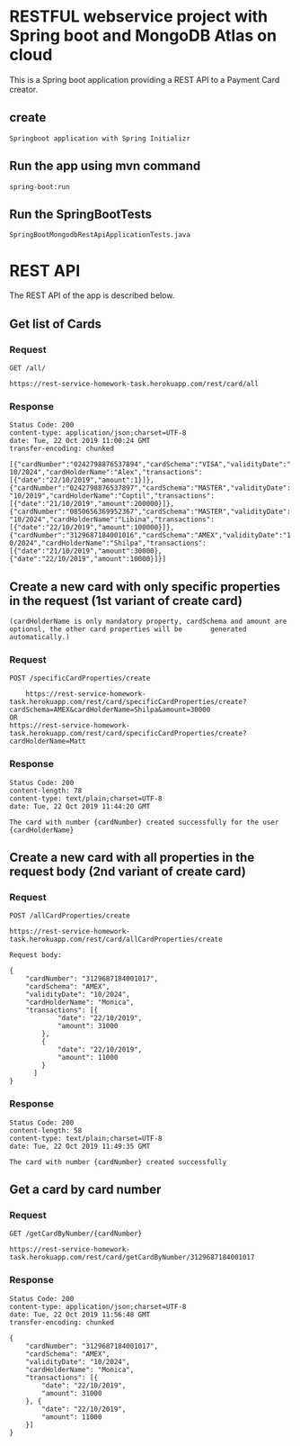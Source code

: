 # RESTFUL webservice project with Spring boot and MongoDB Atlas on cloud 

This is a Spring boot  application providing a REST
API to a Payment Card creator.

## create

    Springboot application with Spring Initializr

## Run the app using mvn command

    spring-boot:run

## Run the SpringBootTests

    SpringBootMongodbRestApiApplicationTests.java

# REST API

The REST API of the app is described below.

## Get list of Cards

### Request

`GET /all/`

    https://rest-service-homework-task.herokuapp.com/rest/card/all

### Response

    Status Code: 200
    content-type: application/json;charset=UTF-8
    date: Tue, 22 Oct 2019 11:00:24 GMT
    transfer-encoding: chunked
    
`[{"cardNumber":"0242798876537894","cardSchema":"VISA","validityDate":"10/2024","cardHolderName":"Alex","transactions":[{"date":"22/10/2019","amount":1}]},{"cardNumber":"0242798876537897","cardSchema":"MASTER","validityDate":"10/2019","cardHolderName":"Coptil","transactions":[{"date":"21/10/2019","amount":200000}]},{"cardNumber":"0850656369952367","cardSchema":"MASTER","validityDate":"10/2024","cardHolderName":"Libina","transactions":[{"date":"22/10/2019","amount":100000}]},{"cardNumber":"3129687184001016","cardSchema":"AMEX","validityDate":"10/2024","cardHolderName":"Shilpa","transactions":[{"date":"21/10/2019","amount":30000},{"date":"22/10/2019","amount":10000}]}]`

## Create a new card with only specific properties in the request (1st variant of create card)
    (cardHolderName is only mandatory property, cardSchema and amount are optionsl, the other card properties will be   	generated automatically.)

### Request

`POST /specificCardProperties/create`

        https://rest-service-homework-task.herokuapp.com/rest/card/specificCardProperties/create?cardSchema=AMEX&cardHolderName=Shilpa&amount=30000
	OR
	https://rest-service-homework-task.herokuapp.com/rest/card/specificCardProperties/create?cardHolderName=Matt     

### Response

    Status Code: 200
    content-length: 78
    content-type: text/plain;charset=UTF-8
    date: Tue, 22 Oct 2019 11:44:20 GMT

`The card with number {cardNumber} created successfully for the user {cardHolderName}`

## Create a new card with all properties in the request body (2nd variant of create card)

### Request

`POST /allCardProperties/create`

    https://rest-service-homework-task.herokuapp.com/rest/card/allCardProperties/create
	
    Request body:
	
    {
		"cardNumber": "3129687184001017",
		"cardSchema": "AMEX",
		"validityDate": "10/2024",
		"cardHolderName": "Monica",
		"transactions": [{
				"date": "22/10/2019",
				"amount": 31000
			},
			{
				"date": "22/10/2019",
				"amount": 11000
			}
		  ]
	}


### Response

    Status Code: 200
    content-length: 58
    content-type: text/plain;charset=UTF-8
    date: Tue, 22 Oct 2019 11:49:35 GMT

`The card with number {cardNumber} created successfully`


## Get a card by card number

### Request

`GET /getCardByNumber/{cardNumber}`

    https://rest-service-homework-task.herokuapp.com/rest/card/getCardByNumber/3129687184001017

### Response

    Status Code: 200
    content-type: application/json;charset=UTF-8
    date: Tue, 22 Oct 2019 11:56:48 GMT
    transfer-encoding: chunked

	{
		"cardNumber": "3129687184001017",
		"cardSchema": "AMEX",
		"validityDate": "10/2024",
		"cardHolderName": "Monica",
		"transactions": [{
			"date": "22/10/2019",
			"amount": 31000
		}, {
			"date": "22/10/2019",
			"amount": 11000
		}]
	}



